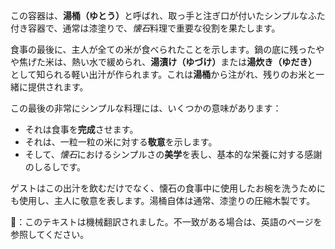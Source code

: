 <p>この容器は、<strong>湯桶（ゆとう）</strong>と呼ばれ、取っ手と注ぎ口が付いたシンプルなふた付き容器で、通常は漆塗りで、<em>懐石</em>料理で重要な役割を果たします。</p>
<p>食事の最後に、主人が全ての米が食べられたことを示します。鍋の底に残ったやや焦げた米は、熱い水で緩められ、<strong>湯漬け（ゆづけ）</strong>または<strong>湯炊き（ゆだき）</strong>として知られる軽い出汁が作られます。これは<strong>湯桶</strong>から注がれ、残りのお米と一緒に提供されます。</p>
<p>この最後の非常にシンプルな料理には、いくつかの意味があります：</p>
<ul>
<li>それは食事を<strong>完成</strong>させます。</li>
<li>それは、一粒一粒の米に対する<strong>敬意</strong>を示します。</li>
<li>そして、<em>懐石</em>におけるシンプルさの<strong>美学</strong>を表し、基本的な栄養に対する感謝のしるしです。</li>
</ul>
<p>ゲストはこの出汁を飲むだけでなく、懐石の食事中に使用したお椀を洗うためにも使用し、主人に敬意を表します。湯桶自体は通常、漆塗りの圧縮木製です。</p>
👾：このテキストは機械翻訳されました。不一致がある場合は、英語のページを参照してください。
